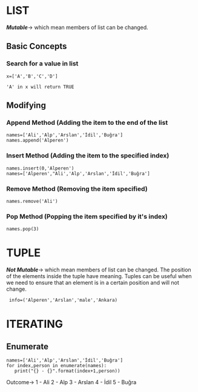 # LIST
  ***Mutable***-> which mean members of list can be changed.
  ## Basic Concepts

  ### Search for a value in list

    x=['A','B','C','D']

    'A' in x will return TRUE

  ## Modifying
   ### Append Method (Adding the item to the end of the list
    names=['Ali','Alp','Arslan','İdil','Buğra']
    names.append('Alperen')
  ### Insert Method (Adding the item to the specified index)
    names.insert(0,'Alperen')
    names=['Alperen',"Ali','Alp','Arslan','İdil','Buğra']
  ### Remove Method (Removing the item specified)
    names.remove('Ali')
  ### Pop Method (Popping the item specified by it's index)
    names.pop(3)
    
# TUPLE
  ***Not Mutable***-> which mean members of list can be changed.
  The position of the elements inside the tuple have meaning.
  Tuples can be useful when we need to ensure that an element is in a certain position and will not change.
  
     info=('Alperen','Arslan','male','Ankara) 
     
# ITERATING
 ## Enumerate
 
    names=['Ali','Alp','Arslan','İdil','Buğra']
    for index,person in enumerate(names):
       print("{} - {}".format(index+1,person))
       
   Outcome->
   1 - Ali
   2 - Alp
   3 - Arslan
   4 - İdil
   5 - Buğra
   
